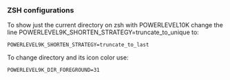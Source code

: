 ### ZSH configurations
To show just the current directory on zsh with POWERLEVEL10K change the line POWERLEVEL9K_SHORTEN_STRATEGY=truncate_to_unique to:

```
POWERLEVEL9K_SHORTEN_STRATEGY=truncate_to_last
```
To change directory and its icon color use:
```
POWERLEVEL9K_DIR_FOREGROUND=31
```
